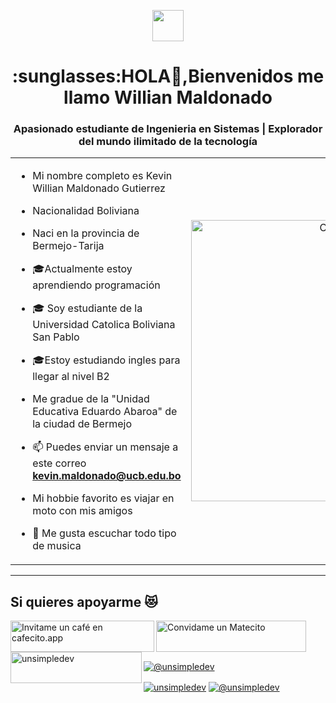 <p align="center"><picture align="center"><img align="center" src = "https://github.com/7oSkaaa/7oSkaaa/blob/main/Images/about_me.gif?raw=true" width = 50px></picture></p>
<h1 align="center">:sunglasses:HOLA👋,Bienvenidos me llamo Willian Maldonado</h1>
<h3 align="center">Apasionado estudiante de Ingenieria en Sistemas | Explorador del mundo ilimitado de la tecnología</h3>
<table align="center">
<tr border="none">
<td width="50%" align="left">
  
- Mi nombre completo es Kevin Willian Maldonado Gutierrez
- Nacionalidad Boliviana
- Naci en la provincia de Bermejo-Tarija
- :mortar_board:Actualmente estoy aprendiendo programación

- :mortar_board: Soy estudiante de la Universidad Catolica Boliviana San Pablo

- :mortar_board:Estoy estudiando ingles para llegar al nivel B2
- Me gradue de la "Unidad Educativa Eduardo Abaroa" de la ciudad de Bermejo
- 📫 Puedes enviar un mensaje a este correo **kevin.maldonado@ucb.edu.bo**
  
- Mi hobbie favorito es viajar en moto con mis amigos
- :musical_note: Me gusta escuchar todo tipo de musica 


</td>
<td width="50%" align="center">

  <img align="center" alt="Coding" width="450" src="https://repository-images.githubusercontent.com/588181932/e36ec678-7984-4cdd-8e4c-a3932772ff8e">

  
  </td>
</tr>
</table>

---


<!------------------------->
<div id="apoyo">
<h2>Si quieres apoyarme 😻</h2>
  <p align="left">
 <a href='https://cafecito.app/unsimpledev' rel='noopener' target='_blank'><img srcset='https://cdn.cafecito.app/imgs/buttons/button_1.png 1x, https://cdn.cafecito.app/imgs/buttons/button_1_2x.png 2x, https://cdn.cafecito.app/imgs/buttons/button_1_3.75x.png 3.75x' src='https://cdn.cafecito.app/imgs/buttons/button_1.png' alt='Invitame un café en cafecito.app' align="left" height="50" width="230"/></a>

    
<a href='https://matecito.co/unsimpledev' rel='noopener' target='_blank'><img srcset='https://www.matecito.co/public/button_11.png 1x, https://www.matecito.co/public/button_11_2x.png 2x, https://www.matecito.co/public/button_11_3.75x.png 3.75x' src='https://www.matecito.co/public/button_11.png' alt='Convidame un Matecito' align="left" height="50" width="240" /></a>

    
    
<a href="https://ko-fi.com/unsimpledev"> <img align="left" src="https://cdn.ko-fi.com/cdn/kofi3.png?v=3" height="50" width="210" alt="unsimpledev" /></a>
  </p>
</div>
  <br>
<br><br>
<p align="left">

<a href="https://www.tiktok.com/@will98ma?is_from_webapp=1&sender_device=pc" target="blank"><img align="center" src="https://img.shields.io/badge/TikTok-000000?style=for-the-badge&logo=tiktok&logoColor=white" alt="@unsimpledev" /></a>

<a href="https://www.facebook.com/profile.php?id=61555842587860&mibextid=ZbWKwL" target="blank"><img align="center" src="https://img.shields.io/badge/Facebook-1877F2?style=for-the-badge&logo=facebook&logoColor=white" alt="unsimpledev"  /></a>
<a href = "kevin.maldonado@ucb.edu.bo" target="blank"><img align="center" src="https://img.shields.io/badge/Gmail-D14836?style=for-the-badge&logo=gmail&logoColor=white" alt="@unsimpledev"  /></a>
  </p>
<br>
